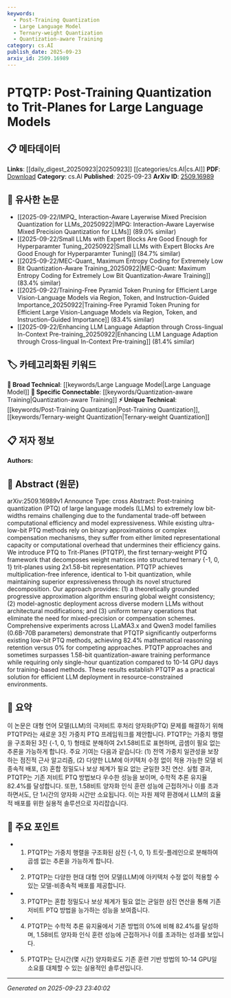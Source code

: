 ```yaml
---
keywords:
  - Post-Training Quantization
  - Large Language Model
  - Ternary-weight Quantization
  - Quantization-aware Training
category: cs.AI
publish_date: 2025-09-23
arxiv_id: 2509.16989
---
```


<!-- KEYWORD_LINKING_METADATA:
{
  "processed_timestamp": "2025-09-23T23:40:02.818293",
  "vocabulary_version": "1.0",
  "selected_keywords": [
    "Post-Training Quantization",
    "Large Language Model",
    "Ternary-weight Quantization",
    "Quantization-aware Training"
  ],
  "rejected_keywords": [],
  "similarity_scores": {
    "Post-Training Quantization": 0.78,
    "Large Language Model": 0.85,
    "Ternary-weight Quantization": 0.82,
    "Quantization-aware Training": 0.77
  },
  "extraction_method": "AI_prompt_based",
  "budget_applied": true,
  "candidates_json": {
    "candidates": [
      {
        "surface": "Post-Training Quantization",
        "canonical": "Post-Training Quantization",
        "aliases": [
          "PTQ"
        ],
        "category": "unique_technical",
        "rationale": "Post-Training Quantization is a specific technique relevant to optimizing model deployment, enhancing connectivity with quantization methods.",
        "novelty_score": 0.75,
        "connectivity_score": 0.65,
        "specificity_score": 0.8,
        "link_intent_score": 0.78
      },
      {
        "surface": "Large Language Models",
        "canonical": "Large Language Model",
        "aliases": [
          "LLM",
          "Large Language Models"
        ],
        "category": "broad_technical",
        "rationale": "Large Language Models are central to the paper's focus and connect broadly to the field of NLP and AI.",
        "novelty_score": 0.4,
        "connectivity_score": 0.9,
        "specificity_score": 0.6,
        "link_intent_score": 0.85
      },
      {
        "surface": "Ternary-weight PTQ",
        "canonical": "Ternary-weight Quantization",
        "aliases": [
          "Ternary PTQ",
          "Trit-Planes Quantization"
        ],
        "category": "unique_technical",
        "rationale": "Ternary-weight PTQ is a novel approach in the paper, offering a unique method for model optimization.",
        "novelty_score": 0.8,
        "connectivity_score": 0.7,
        "specificity_score": 0.85,
        "link_intent_score": 0.82
      },
      {
        "surface": "Quantization-aware Training",
        "canonical": "Quantization-aware Training",
        "aliases": [
          "QAT"
        ],
        "category": "specific_connectable",
        "rationale": "Quantization-aware Training is a related concept that enhances understanding of model optimization techniques.",
        "novelty_score": 0.55,
        "connectivity_score": 0.75,
        "specificity_score": 0.7,
        "link_intent_score": 0.77
      }
    ],
    "ban_list_suggestions": [
      "method",
      "experiment",
      "performance"
    ]
  },
  "decisions": [
    {
      "candidate_surface": "Post-Training Quantization",
      "resolved_canonical": "Post-Training Quantization",
      "decision": "linked",
      "scores": {
        "novelty": 0.75,
        "connectivity": 0.65,
        "specificity": 0.8,
        "link_intent": 0.78
      }
    },
    {
      "candidate_surface": "Large Language Models",
      "resolved_canonical": "Large Language Model",
      "decision": "linked",
      "scores": {
        "novelty": 0.4,
        "connectivity": 0.9,
        "specificity": 0.6,
        "link_intent": 0.85
      }
    },
    {
      "candidate_surface": "Ternary-weight PTQ",
      "resolved_canonical": "Ternary-weight Quantization",
      "decision": "linked",
      "scores": {
        "novelty": 0.8,
        "connectivity": 0.7,
        "specificity": 0.85,
        "link_intent": 0.82
      }
    },
    {
      "candidate_surface": "Quantization-aware Training",
      "resolved_canonical": "Quantization-aware Training",
      "decision": "linked",
      "scores": {
        "novelty": 0.55,
        "connectivity": 0.75,
        "specificity": 0.7,
        "link_intent": 0.77
      }
    }
  ]
}
-->

# PTQTP: Post-Training Quantization to Trit-Planes for Large Language Models

## 📋 메타데이터

**Links**: [[daily_digest_20250923|20250923]] [[categories/cs.AI|cs.AI]]
**PDF**: [Download](https://arxiv.org/pdf/2509.16989.pdf)
**Category**: cs.AI
**Published**: 2025-09-23
**ArXiv ID**: [2509.16989](https://arxiv.org/abs/2509.16989)

## 🔗 유사한 논문
- [[2025-09-22/IMPQ_ Interaction-Aware Layerwise Mixed Precision Quantization for LLMs_20250922|IMPQ: Interaction-Aware Layerwise Mixed Precision Quantization for LLMs]] (89.0% similar)
- [[2025-09-22/Small LLMs with Expert Blocks Are Good Enough for Hyperparamter Tuning_20250922|Small LLMs with Expert Blocks Are Good Enough for Hyperparamter Tuning]] (84.7% similar)
- [[2025-09-22/MEC-Quant_ Maximum Entropy Coding for Extremely Low Bit Quantization-Aware Training_20250922|MEC-Quant: Maximum Entropy Coding for Extremely Low Bit Quantization-Aware Training]] (83.4% similar)
- [[2025-09-22/Training-Free Pyramid Token Pruning for Efficient Large Vision-Language Models via Region, Token, and Instruction-Guided Importance_20250922|Training-Free Pyramid Token Pruning for Efficient Large Vision-Language Models via Region, Token, and Instruction-Guided Importance]] (83.4% similar)
- [[2025-09-22/Enhancing LLM Language Adaption through Cross-lingual In-Context Pre-training_20250922|Enhancing LLM Language Adaption through Cross-lingual In-Context Pre-training]] (81.4% similar)

## 🏷️ 카테고리화된 키워드
**🧠 Broad Technical**: [[keywords/Large Language Model|Large Language Model]]
**🔗 Specific Connectable**: [[keywords/Quantization-aware Training|Quantization-aware Training]]
**⚡ Unique Technical**: [[keywords/Post-Training Quantization|Post-Training Quantization]], [[keywords/Ternary-weight Quantization|Ternary-weight Quantization]]

## 📋 저자 정보

**Authors:** 

## 📄 Abstract (원문)

arXiv:2509.16989v1 Announce Type: cross 
Abstract: Post-training quantization (PTQ) of large language models (LLMs) to extremely low bit-widths remains challenging due to the fundamental trade-off between computational efficiency and model expressiveness. While existing ultra-low-bit PTQ methods rely on binary approximations or complex compensation mechanisms, they suffer from either limited representational capacity or computational overhead that undermines their efficiency gains. We introduce PTQ to Trit-Planes (PTQTP), the first ternary-weight PTQ framework that decomposes weight matrices into structured ternary {-1, 0, 1} trit-planes using 2x1.58-bit representation. PTQTP achieves multiplication-free inference, identical to 1-bit quantization, while maintaining superior expressiveness through its novel structured decomposition. Our approach provides: (1) a theoretically grounded progressive approximation algorithm ensuring global weight consistency; (2) model-agnostic deployment across diverse modern LLMs without architectural modifications; and (3) uniform ternary operations that eliminate the need for mixed-precision or compensation schemes. Comprehensive experiments across LLaMA3.x and Qwen3 model families (0.6B-70B parameters) demonstrate that PTQTP significantly outperforms existing low-bit PTQ methods, achieving 82.4% mathematical reasoning retention versus 0% for competing approaches. PTQTP approaches and sometimes surpasses 1.58-bit quantization-aware training performance while requiring only single-hour quantization compared to 10-14 GPU days for training-based methods. These results establish PTQTP as a practical solution for efficient LLM deployment in resource-constrained environments.

## 📝 요약

이 논문은 대형 언어 모델(LLM)의 극저비트 후처리 양자화(PTQ) 문제를 해결하기 위해 PTQTP라는 새로운 3진 가중치 PTQ 프레임워크를 제안합니다. PTQTP는 가중치 행렬을 구조화된 3진 {-1, 0, 1} 형태로 분해하여 2x1.58비트로 표현하며, 곱셈이 필요 없는 추론을 가능하게 합니다. 주요 기여는 다음과 같습니다: (1) 전역 가중치 일관성을 보장하는 점진적 근사 알고리즘, (2) 다양한 LLM에 아키텍처 수정 없이 적용 가능한 모델 비종속적 배포, (3) 혼합 정밀도나 보상 체계가 필요 없는 균일한 3진 연산. 실험 결과, PTQTP는 기존 저비트 PTQ 방법보다 우수한 성능을 보이며, 수학적 추론 유지율 82.4%를 달성합니다. 또한, 1.58비트 양자화 인식 훈련 성능에 근접하거나 이를 초과하면서도, 단 1시간의 양자화 시간만 소요됩니다. 이는 자원 제약 환경에서 LLM의 효율적 배포를 위한 실용적 솔루션으로 자리잡습니다.

## 🎯 주요 포인트

- 1. PTQTP는 가중치 행렬을 구조화된 삼진 {-1, 0, 1} 트릿-플레인으로 분해하여 곱셈 없는 추론을 가능하게 합니다.
- 2. PTQTP는 다양한 현대 대형 언어 모델(LLM)에 아키텍처 수정 없이 적용할 수 있는 모델-비종속적 배포를 제공합니다.
- 3. PTQTP는 혼합 정밀도나 보상 체계가 필요 없는 균일한 삼진 연산을 통해 기존 저비트 PTQ 방법을 능가하는 성능을 보여줍니다.
- 4. PTQTP는 수학적 추론 유지율에서 기존 방법의 0%에 비해 82.4%를 달성하며, 1.58비트 양자화 인식 훈련 성능에 근접하거나 이를 초과하는 성과를 보입니다.
- 5. PTQTP는 단시간(몇 시간) 양자화로도 기존 훈련 기반 방법의 10-14 GPU일 소요를 대체할 수 있는 실용적인 솔루션입니다.


---

*Generated on 2025-09-23 23:40:02*